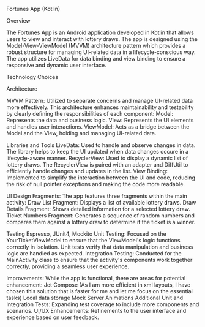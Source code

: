 Fortunes App (Kotlin)

Overview

The Fortunes App is an Android application developed in Kotlin that allows users to view and interact with lottery draws.
The app is designed using the Model-View-ViewModel (MVVM) architecture pattern which provides a robust structure for managing UI-related data in a lifecycle-conscious way.
The app utilizes LiveData for data binding and view binding to ensure a responsive and dynamic user interface.

Technology Choices

Architecture

   MVVM Pattern: Utilized to separate concerns and manage UI-related data more effectively. This architecture enhances maintainability and testability by clearly defining the responsibilities of each component:
   Model: Represents the data and business logic.
   View: Represents the UI elements and handles user interactions.
   ViewModel: Acts as a bridge between the Model and the View, holding and managing UI-related data.

Libraries and Tools
  LiveData: Used to handle and observe changes in data. The library helps to keep the UI updated when data changes occure in a lifecycle-aware manner.
  RecyclerView: Used to display a dynamic list of lottery draws. The RecyclerView is paired with an adapter and DiffUtil to efficiently handle changes and updates in the list.
  View Binding: Implemented to simplify the interaction between the UI and code, reducing the risk of null pointer exceptions and making the code more readable.

UI Design
  Fragments: The app features three fragments within the main activity:
  Draw List Fragment: Displays a list of available lottery draws.
  Draw Details Fragment: Shows detailed information for a selected lottery draw.
  Ticket Numbers Fragment: Generates a sequence of random numbers and compares them against a lottery draw to determine if the ticket is a winner.

Testing
  Espresso, JUnit4, Mockito
  Unit Testing: Focused on the YourTicketViewModel to ensure that the ViewModel's logic functions correctly in isolation. Unit tests verify that data manipulation and business logic are handled as expected.
  Integration Testing: Conducted for the MainActivity class to ensure that the activity's components work together correctly, providing a seamless user experience.

Improvements: While the app is functional, there are areas for potential enhancement:
    Jet Compose (As I am more efficient in xml layouts, I have chosen this solution that is faster for me and let me focus on the essential tasks) 
    Local data storage 
    Mock Server 
    Animations
    Additional Unit and Integration Tests: Expanding test coverage to include more components and scenarios.
    UI/UX Enhancements: Refinements to the user interface and experience based on user feedback.
    
